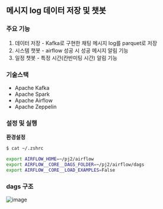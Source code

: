 ## 메시지 log 데이터 저장 및 챗봇

### 주요 기능
1. 데이터 저장 - Kafka로 구현한 채팅 메시지 log를 parquet로 저장
2. 시스템 챗봇 - airflow 성공 시 성공 메시지 알림 기능
3. 일정 챗봇 - 특정 시간(칸반미팅 시간) 알림 기능

### 기술스택
- Apache Kafka
- Apache Spark
- Apache Airflow
- Apache Zeppelin

### 설정 및 실행
**환경설정**
```bash
$ cat ~/.zshrc

export AIRFLOW_HOME=~/pj2/airflow
export AIRFLOW__CORE__DAGS_FOLDER=~/pj2/airflow/dags
export AIRFLOW__CORE__LOAD_EXAMPLES=False
```
### dags 구조
![image](https://github.com/user-attachments/assets/1071c560-8b58-4b20-a28c-e140025ae233)
